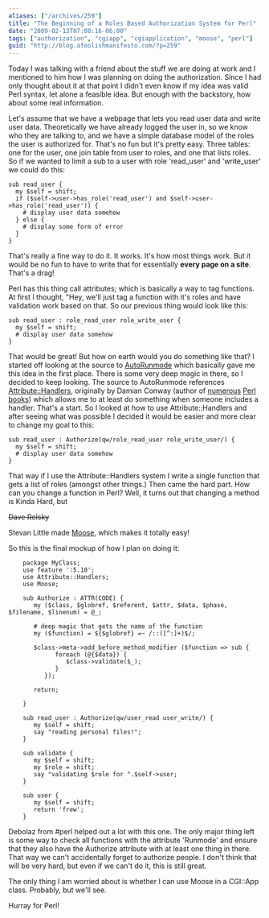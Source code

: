 ```yaml
---
aliases: ["/archives/259"]
title: "The Beginning of a Roles Based Authorization System for Perl"
date: "2009-02-13T07:08:16-06:00"
tags: ["authorization", "cgiapp", "cgiapplication", "moose", "perl"]
guid: "http://blog.afoolishmanifesto.com/?p=259"
---
```

Today I was talking with a friend about the stuff we are doing at work and I mentioned to him how I was planning on doing the authorization. Since I had only thought about it at that point I didn't even know if my idea was valid Perl syntax, let alone a feasible idea. But enough with the backstory, how about some real information.

Let's assume that we have a webpage that lets you read user data and write user data. Theoretically we have already logged the user in, so we know who they are talking to, and we have a simple database model of the roles the user is authorized for. That's no fun but it's pretty easy. Three tables: one for the user, one join table from user to roles, and one that lists roles. So if we wanted to limit a sub to a user with role 'read\_user' and 'write\_user' we could do this:

    sub read_user {
      my $self = shift;
      if ($self->user->has_role('read_user') and $self->user->has_role('read_user')) {
        # display user data somehow
      } else {
        # display some form of error
      }
    }

That's really a fine way to do it. It works. It's how most things work. But it would be no fun to have to write that for essentially **every page on a site**. That's a drag!

Perl has this thing call attributes; which is basically a way to tag functions. At first I thought, "Hey, we'll just tag a function with it's roles and have validation work based on that. So our previous thing would look like this:

    sub read_user : role_read_user role_write_user {
      my $self = shift;
      # display user data somehow
    }

That would be great! But how on earth would you do something like that? I started off looking at the source to [AutoRunmode](http://search.cpan.org/~thilo/CGI-Application-Plugin-AutoRunmode-0.15/AutoRunmode.pm) which basically gave me this idea in the first place. There is some very deep magic in there, so I decided to keep looking. The source to AutoRunmode references [Attribute::Handlers](http://search.cpan.org/~smueller/Attribute-Handlers-0.81/lib/Attribute/Handlers.pm), originally by Damian Conway (author of [numerous](http://amazon.com/dp/0596526741/) [Perl](http://amazon.com/dp/1884777791/) [books](http://amazon.com/dp/0596001738/)) which allows me to at least do something when someone includes a handler. That's a start. So I looked at how to use Attribute::Handlers and after seeing what was possible I decided it would be easier and more clear to change my goal to this:

    sub read_user : Authorize(qw/role_read_user role_write_user/) {
      my $self = shift;
      # display user data somehow
    }

That way if I use the Attribute::Handlers system I write a single function that gets a list of roles (amongst other things.) Then came the hard part. How can you change a function in Perl? Well, it turns out that changing a method is Kinda Hard, but

<del>Dave Rolsky</del>

Stevan Little made [Moose](http://search.cpan.org/~drolsky/Moose-0.69/lib/Moose.pm), which makes it totally easy!

So this is the final mockup of how I plan on doing it:

        package MyClass;
        use feature ':5.10';
        use Attribute::Handlers;
        use Moose;

        sub Authorize : ATTR(CODE) {
           my ($class, $globref, $referent, $attr, $data, $phase, $filename, $linenum) = @_;

           # deep magic that gets the name of the function
           my ($function) = ${$globref} =~ /::([^:]+)$/;

           $class->meta->add_before_method_modifier ($function => sub {
                 foreach (@{$data}) {
                    $class->validate($_);
                 }
              });

           return;

        }

        sub read_user : Authorize(qw/user_read user_write/) {
           my $self = shift;
           say "reading personal files!";
        }

        sub validate {
           my $self = shift;
           my $role = shift;
           say "validating $role for ".$self->user;
        }

        sub user {
           my $self = shift;
           return 'frew';
        }

Debolaz from #perl helped out a lot with this one. The only major thing left is some way to check all functions with the attribute 'Runmode' and ensure that they also have the Authorize attribute with at least one thing in there. That way we can't accidentally forget to authorize people. I don't think that will be very hard, but even if we can't do it, this is still great.

The only thing I am worried about is whether I can use Moose in a CGI::App class. Probably, but we'll see.

Hurray for Perl!
